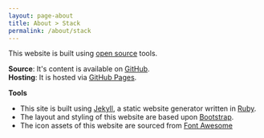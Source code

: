 ```yaml
---
layout: page-about
title: About > Stack
permalink: /about/stack
---
```


This website is built using [open source](https://en.wikipedia.org/wiki/Open_source) tools.  

**Source**: It's content is available on [GitHub](https://github.com/wintermuted/blog).  
**Hosting**: It is hosted via [GitHub Pages](https://pages.github.com).

**Tools**
- This site is built using [Jekyll](https://jekyllrb.com), a static website generator written in [Ruby](https://www.ruby-lang.org/en/).
- The layout and styling of this website are based upon [Bootstrap](https://getbootstrap.com).
- The icon assets of this website are sourced from [Font Awesome](https://fontawesome.com)
